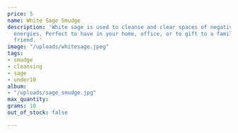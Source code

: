 ```yaml
---
price: 5
name: White Sage Smudge
description: 'White sage is used to cleanse and clear spaces of negative and stagnant
  energies. Perfect to have in your home, office, or to gift to a family member or
  friend. '
image: "/uploads/whitesage.jpeg"
tags:
- smudge
- cleansing
- sage
- under10
album:
- "/uploads/sage_smudge.jpg"
max_quantity: 
grams: 10
out_of_stock: false

---
```


